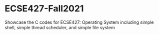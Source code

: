 # ECSE427-Fall2021
Showcase the C codes for ECSE427: Operating System including simple shell, simple thread scheduler, and simple file system
